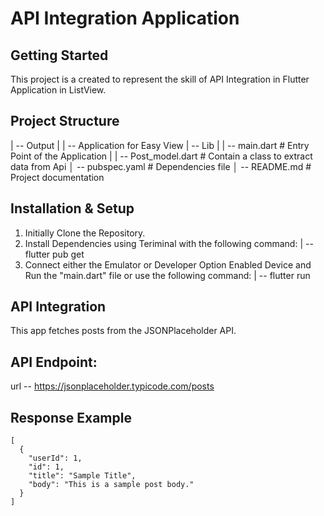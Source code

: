 # API Integration Application

## Getting Started

This project is a created to represent the skill of API Integration in Flutter Application in ListView.

## Project Structure

| -- Output 
|    | -- Application for Easy View
| -- Lib
|    | -- main.dart           # Entry Point of the Application
|    | -- Post_model.dart     # Contain a class to extract data from Api
│ -- pubspec.yaml             # Dependencies file
│ -- README.md                # Project documentation

## Installation & Setup

1. Initially Clone the Repository.
2. Install Dependencies using Teriminal with the following command:
   | -- flutter pub get
3. Connect either the Emulator or Developer Option Enabled Device and Run the "main.dart" file or use the following command:
   |  -- flutter run

## API Integration

This app fetches posts from the JSONPlaceholder API.

## API Endpoint:
url -- https://jsonplaceholder.typicode.com/posts

## Response Example
```
[
  {
    "userId": 1,
    "id": 1,
    "title": "Sample Title",
    "body": "This is a sample post body."
  }
]
